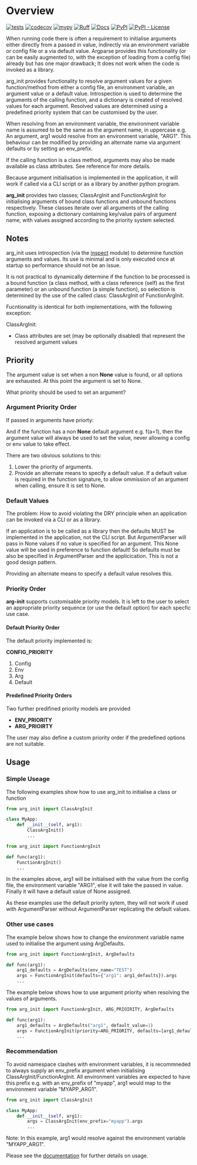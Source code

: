 # Overview

[![tests][tests_badge]][tests_url]
[![codecov][codecov_badge]][codecov_url]
[![mypy][mypy_badge]][mypy_url]
[![Ruff][ruff_badge]][ruff_url]
[![Docs][docs_badge]][docs_url]
[![PyPI][pypi_badge]][pypi_url]
[![PyPI - License][license_badge]][license_url]

When running code there is often a requirement to initialise arguments either directly from a passed in value, indirectly via an environment variable or config file or a via default value. Argparse provides this functionality (or can be easily augmented to, with the exception of loading from a config file) already but has one major drawback; It does not work when the code is invoked as a library.

arg_init provides functionality to resolve argument values for a given function/method from either a config file, an environment variable, an argument value or a default value. Introspection is used to determine the arguments of the calling function, and a dictionary is created of resolved values for each argument. Resolved values are determined using a predefined priority system that can be customised by the user.

When resolving from an environment variable, the environment variable name is assumed to be the same as the argument name, in uppercase e.g. An argument, arg1 would resolve from an environment variable, "ARG1". This behaviour can be modified by providing an alternate name via argument defaults or by setting an env_prefix.

If the calling function is a class method, arguments may also be made available as class attributes. See reference for more details.

Because argument initialisation is implemented in the application, it will work if called via a CLI script or as a library by another python program.

**arg_init** provides two classes; ClassArgInit and FunctionArgInit for initialising arguments of bound class functions and unbound functions respectively. These classes iterate over all arguments of the calling function, exposing a dictionary containing key/value pairs of argument name, with values assigned according to the priority system selected.

## Notes

arg_init uses introspection (via the [inspect](https://docs.python.org/3/library/inspect.html) module) to determine function arguments and values. Its use is minimal and is only executed once at startup so performance should not be an issue.

It is not practical to dynamically determine if the function to be processed is a bound function (a class method, with a class reference (self) as the first parameter) or an unbound function (a simple function), so selection is determined by the use of the called class: ClassArgInit of FunctionArgInit.

Fucntionality is identical for both implementations, with the following exception:

ClassArgInit:

- Class attributes are set (may be optionally disabled) that represent the resolved argument values

## Priority

The argument value is set when a non **None** value is found, or all options are exhausted. At this point the argument is set to None.

What priority should be used to set an argument?

### Argument Priority Order

If passed in arguments have priorty:

And if the function has a non **None** default argument e.g. f(a=1), then the argument value will always be used to set the value, never allowing a config or env value to take effect.

There are two obvious solutions to this:

1. Lower the priority of arguments.
2. Provide an alternate means to specify a default value. If a default value is required in the function signature, to allow ommission of an argument when calling, ensure it is set to None.

### Default Values

The problem: How to avoid violating the DRY principle when an application can be invoked via a CLI or as a library.

If an application is to be called as a library then the defaults MUST be implemented in the application, not the CLI script. But ArgumentParser will pass in None values if no value is specified for an argument. This None value will be used in preference to function default! So defaults must be also be specified in ArgumentParser and the applicication. This is not a good design pattern.

Providing an alternate means to specify a default value resolves this.

### Priority Order

**arg-init** supports customisable priority models.
It is left to the user to select an appropriate priority sequence (or use the default option) for each specfic use case.

#### Default Priority Order

The default priority implemented is:

**CONFIG_PRIORITY**

  1. Config
  2. Env
  3. Arg
  4. Default

#### Predefined Priority Orders

Two further predifined priority models are provided

- **ENV_PRIORITY**
- **ARG_PRIOIRTY**

The user may also define a custom priority order if the predefined options are not suitable.

## Usage

### Simple Useage

The following examples show how to use arg_init to initialise a class or function

```python
from arg_init import ClassArgInit

class MyApp:
    def __init__(self, arg1):
        ClassArgInit()
        ...
```

```python
from arg_init import FunctionArgInit

def func(arg1):
    FunctionArgInit()
    ...
```

In the examples above, arg1 will be initialised with the value from the config file, the environment variable "ARG1", else it will take the passed in value. Finally it will have a default value of None assigned.

As these examples use the default priority sytem, they will not work if used with ArgumentParser without ArgumentParser replicating the default values.

### Other use cases

The example below shows how to change the environment variable name used to initialise the argument using ArgDefaults.

```python
from arg_init import FunctionArgInit, ArgDefaults

def func(arg1):
    arg1_defaults = ArgDefaults(env_name="TEST")
    args = FunctionArgInit(defaults={"arg1": arg1_defaults}).args
    ...
```

The example below shows how to use argument priority when resolving the values of arguments.

```python
from arg_init import FunctionArgInit, ARG_PRIOIRITY, ArgDefaults

def func(arg1):
    arg1_defaults = ArgDefaults("arg1", default_value=1)
    args = FunctionArgInit(priority=ARG_PRIORITY, defaults=[arg1_defaults]).args
    ...
```

### Recommendation

To avoid namespace clashes with environment variables, it is recommneded to always supply an env_prefix argument when initialising ClassArgInit/FunctionArgInit. All environment variables are expected to have this prefix e.g. with an env_prefix of "myapp", arg1 would map to the environment variable "MYAPP_ARG1".

```python
from arg_init import ClassArgInit

class MyApp:
    def __init__(self, arg1):
        args = ClassArgInit(env_prefix="myapp").args
        ...
```

Note:
In this example, arg1 would resolve against the environment variable "MYAPP_ARG1".

Please see the [documentation](https://srfoster65.github.io/arg_init/) for further details on usage.

[tests_badge]: https://github.com/srfoster65/arg_init/actions/workflows/build.yml/badge.svg
[tests_url]: https://github.com/srfoster65/arg_init/actions/workflows/build.yml
[codecov_badge]: https://codecov.io/gh/srfoster65/arg_init/graph/badge.svg?token=FFNWSCS4BB
[codecov_url]: https://codecov.io/gh/srfoster65/arg_init
[mypy_badge]: https://github.com/srfoster65/arg_init/actions/workflows/mypy.yml/badge.svg
[mypy_url]: https://github.com/srfoster65/arg_init/actions/workflows/mypy.yml
[ruff_badge]: https://raw.githubusercontent.com/srfoster65/arg_init/main/ruff.svg
[ruff_url]: https://github.com/srfoster65/arg_init/actions/workflows/ruff.yml
[docs_badge]: https://github.com/srfoster65/arg_init/actions/workflows/docs.yml/badge.svg
[docs_url]: https://srfoster65.github.io/arg_init/
[pypi_badge]: https://img.shields.io/pypi/v/arg-init?logo=python&logoColor=%23cccccc
[pypi_url]: https://pypi.org/project/arg-init
[license_badge]: https://img.shields.io/pypi/l/arg-init
[license_url]: https://srfoster65.github.io/arg-init/license/
